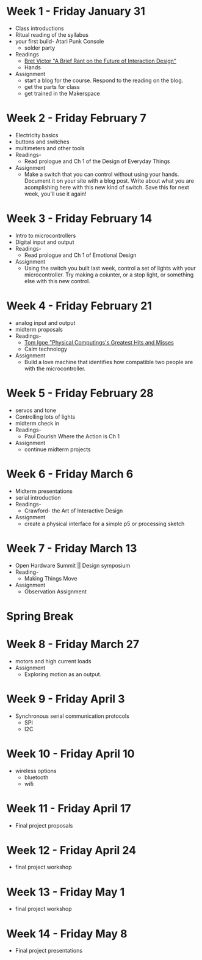 # Week 1 - Friday January 31
* Class introductions
* Ritual reading of the syllabus
* your first build- Atari Punk Console
  * solder party
* Readings
  * [Bret Victor "A Brief Rant on the Future of Interaction Design"](http://worrydream.com/ABriefRantOnTheFutureOfInteractionDesign/)
  * Hands
* Assignment
  * start a blog for the course. Respond to the reading on the blog.
  * get the parts for class
  * get trained in the Makerspace

# Week 2 - Friday February 7
* Electricity basics
* buttons and switches
* multimeters and other tools
* Readings- 
  * Read prologue and Ch 1 of the Design of Everyday Things
* Assignment
  * Make a switch that you can control without using your hands. Document it on your site with a blog post. Write about what you are acomplishing here with this new kind of switch. Save this for next week, you'll use it again!

# Week 3 - Friday February 14
* Intro to microcontrollers
* Digital input and output 
* Readings- 
  * Read prologue and Ch 1 of Emotional Design
* Assignment
  * Using the switch you built last week, control a set of lights with your microcontroller. Try making a coiunter, or a stop light, or something else with this new control.  

# Week 4 - Friday February 21
* analog input and output
* midterm proposals
* Readings- 
  * [Tom Igoe "Physical Computings's Greatest Hits and Misses](https://www.tigoe.com/blog/category/physicalcomputing/176/)
  * Calm technology
* Assignment
  * Build a love machine that identifies how compatible two people are with the microcontroller.

# Week 5 - Friday February 28
* servos and tone
* Controlling lots of lights 
* midterm check in
* Readings- 
  * Paul Dourish Where the Action is Ch 1
* Assignment
  * continue midterm projects

# Week 6 - Friday March 6
* Midterm presentations
* serial introduction
* Readings- 
  * Crawford- the Art of Interactive Design
* Assignment
  * create a physical interface for a simple p5 or processing sketch
 
# Week 7 - Friday March 13
* Open Hardware Summit || Design symposium 
* Reading-
  * Making Things Move
* Assignment
  * Observation Assignment
 
# Spring Break

# Week 8 - Friday March 27
* motors and high current loads
* Assignment
  * Exploring motion as an output.
 
# Week 9 - Friday April 3
* Synchronous serial communication protocols
  * SPI
  * I2C

# Week 10 - Friday April 10
* wireless options
  * bluetooth
  * wifi

# Week 11 - Friday April 17
* Final project proposals

# Week 12 - Friday April 24
* final project workshop

# Week 13 - Friday May 1
* final project workshop

# Week 14 - Friday May 8
* Final project presentations 
